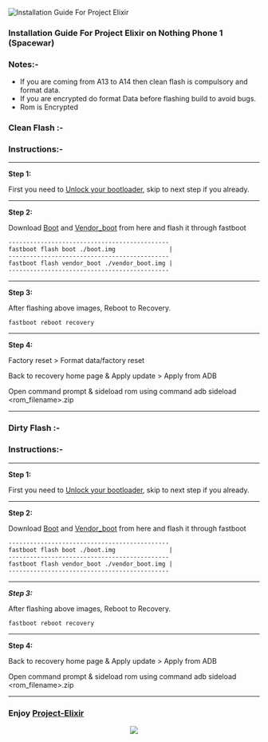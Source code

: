 ![Installation Guide For Project Elixir](https://i.imgur.com/42LxtAl.png)

### Installation Guide For Project Elixir on Nothing Phone 1 (Spacewar)

### **Notes:-**
- If you are coming from A13 to A14 then clean flash is compulsory and format data.
- If you are encrypted do format Data before flashing build to avoid bugs.
- Rom is Encrypted

### Clean Flash :- 

### **Instructions:-**

---
**Step 1:**

First you need to [Unlock your bootloader](https://graph.org/How-to-unlock-bootloader-for-Nothing-Phone-1-07-15), skip to next step if you already.

---
**Step 2:**

Download [Boot](https://sourceforge.net/projects/project-elixir/files/fourteen/Spacewar/recovery/boot.img/download) and [Vendor_boot](https://sourceforge.net/projects/project-elixir/files/fourteen/Spacewar/vendor/vendor_boot.img/download) from here and flash it through fastboot

```
---------------------------------------------
fastboot flash boot ./boot.img               |
---------------------------------------------
fastboot flash vendor_boot ./vendor_boot.img |
---------------------------------------------
```


---
**Step 3:**

After flashing above images, Reboot to Recovery.
```
fastboot reboot recovery
```
---
**Step 4:**

Factory reset > Format data/factory reset

Back to recovery home page & Apply update > Apply from ADB

Open command prompt & sideload rom using command adb sideload <rom_filename>.zip

---

### Dirty Flash :-
### **Instructions:-**

---
**Step 1:**

First you need to [Unlock your bootloader](https://graph.org/How-to-unlock-bootloader-for-Nothing-Phone-1-07-15), skip to next step if you already.

---
**Step 2:**

Download [Boot](https://sourceforge.net/projects/project-elixir/files/fourteen/Spacewar/recovery/boot.img/download) and [Vendor_boot](https://sourceforge.net/projects/project-elixir/files/fourteen/Spacewar/vendor/vendor_boot.img/download) from here and flash it through fastboot

```
---------------------------------------------
fastboot flash boot ./boot.img               |
---------------------------------------------
fastboot flash vendor_boot ./vendor_boot.img |
---------------------------------------------
```

---
***Step 3:***

After flashing above images, Reboot to Recovery.
```
fastboot reboot recovery
```
---
**Step 4:**

Back to recovery home page & Apply update > Apply from ADB

Open command prompt & sideload rom using command adb sideload <rom_filename>.zip

---



### **Enjoy [Project-Elixir](https://projectelixiros.com)**

<p align="center">
  <img src="https://i.imgur.com/uJQqd7q.png" />
</p>
